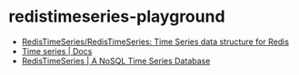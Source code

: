 redistimeseries-playground
==========================
- [RedisTimeSeries/RedisTimeSeries: Time Series data structure for Redis](https://github.com/RedisTimeSeries/RedisTimeSeries/)
- [Time series | Docs](https://redis.io/docs/latest/develop/data-types/timeseries/)
- [RedisTimeSeries | A NoSQL Time Series Database](https://redis.io/timeseries/)
